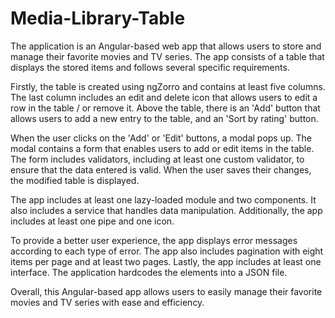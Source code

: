 # Media-Library-Table
The application is an Angular-based web app that allows users to store and manage their favorite movies and TV series. The app consists of a table that displays the stored items and follows several specific requirements.

Firstly, the table is created using ngZorro and contains at least five columns. The last column includes an edit and delete icon that allows users to edit a row in the table / or remove it. Above the table, there is an 'Add' button that allows users to add a new entry to the table, and an 'Sort by rating' button.

When the user clicks on the 'Add' or 'Edit' buttons, a modal pops up. The modal contains a form that enables users to add or edit items in the table. The form includes validators, including at least one custom validator, to ensure that the data entered is valid. When the user saves their changes, the modified table is displayed.

The app includes at least one lazy-loaded module and two components. It also includes a service that handles data manipulation. Additionally, the app includes at least one pipe and one icon.

To provide a better user experience, the app displays error messages according to each type of error. The app also includes pagination with eight items per page and at least two pages. Lastly, the app includes at least one interface. The application hardcodes the elements into a JSON file. 

Overall, this Angular-based app allows users to easily manage their favorite movies and TV series with ease and efficiency.
